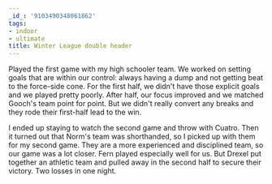 ```yaml
---
_id_: '9103490348061862'
tags:
- indoor
- ultimate
title: Winter League double header
---
```


Played the first game with my high schooler team. We worked on setting goals that are within our control: always having a dump and not getting beat to the force-side cone. For the first half, we didn't have those explicit goals and we played pretty poorly. After half, our focus improved and we matched Gooch's team point for point. But we didn't really convert any breaks and they rode their first-half lead to the win.

I ended up staying to watch the second game and throw with Cuatro. Then it turned out that Norm's team was shorthanded, so I picked up with them for my second game. They are a more experienced and disciplined team, so our game was a lot closer. Fern played especially well for us. But Drexel put together an athletic team and pulled away in the second half to secure their victory. Two losses in one night.

